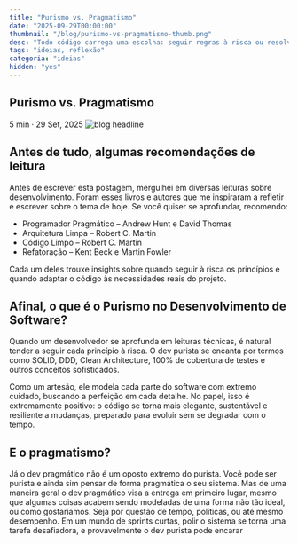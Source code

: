 ```yaml
---
title: "Purismo vs. Pragmatismo"
date: "2025-09-29T00:00:00"
thumbnail: "/blog/purismo-vs-pragmatismo-thumb.png"
desc: "Todo código carrega uma escolha: seguir regras à risca ou resolver o problema com o que funciona. Nesta reflexão, exploro como essas duas abordagens moldam nossa maneira de programar, decidir e até aprender."
tags: "ideias, reflexão"
categoria: "ideias"
hidden: "yes"
---
```


<section className="intro">
<h1>Purismo vs. Pragmatismo</h1>
<i className="bi bi-clock-fill mr-xs"></i><span> 5 min · </span><i className="bi bi-calendar mr-xs"></i><span> 29 Set, 2025</span>
<img src="/blog/purismo-vs-pragmatismo-thumb.png" className="headline" alt="blog headline" title="Powered by Lovart AI">
</section>

## Antes de tudo, algumas recomendações de leitura
Antes de escrever esta postagem, mergulhei em diversas leituras sobre desenvolvimento. Foram esses livros e autores que me inspiraram a refletir e escrever sobre o tema de hoje. Se você quiser se aprofundar, recomendo:

- Programador Pragmático – Andrew Hunt e David Thomas
- Arquitetura Limpa – Robert C. Martin
- Código Limpo – Robert C. Martin
- Refatoração – Kent Beck e Martin Fowler

Cada um deles trouxe insights sobre quando seguir à risca os princípios e quando adaptar o código às necessidades reais do projeto.

## Afinal, o que é o Purismo no Desenvolvimento de Software?
Quando um desenvolvedor se aprofunda em leituras técnicas, é natural tender a seguir cada princípio à risca. O dev purista se encanta por termos como SOLID, DDD, Clean Architecture, 100% de cobertura de testes e outros conceitos sofisticados.

Como um artesão, ele modela cada parte do software com extremo cuidado, buscando a perfeição em cada detalhe. No papel, isso é extremamente positivo: o código se torna mais elegante, sustentável e resiliente a mudanças, preparado para evoluir sem se degradar com o tempo.

## E o pragmatismo?
Já o dev pragmático não é um oposto extremo do purista. Você pode ser purista e ainda sim pensar de forma pragmática o seu sistema. Mas de uma maneira geral o dev pragmático visa a entrega em primeiro lugar, mesmo que algumas coisas acabem sendo modeladas de uma forma não tão ideal, ou como gostaríamos. Seja por questão de tempo, políticas, ou até mesmo desempenho.
Em um mundo de sprints curtas, polir o sistema se torna uma tarefa desafiadora, e provavelmente o dev purista pode encarar 